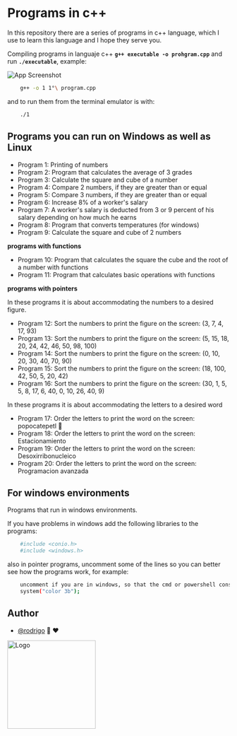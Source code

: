 # Programs in c++

In this repository there are a series of programs in c++ language, which I use to learn this language and I hope they serve you.

Compiling programs in languaje c++ **`g++ executable -o prohgram.cpp`** and run **`./executable`**, example:

![App Screenshot](https://github.com/shapzo/Programs-in-c/blob/main/Screenshot/Program%20in%20c++.png?raw=true)

```bash
    g++ -o 1 1°\ program.cpp
```
and to run them from the terminal emulator is with:
```bash
    ./1
```

## Programs you can run on Windows as well as Linux

- Program 1: Printing of numbers
- Program 2: Program that calculates the average of 3 grades
- Program 3: Calculate the square and cube of a number
- Program 4: Compare 2 numbers, if they are greater than or equal
- Program 5: Compare 3 numbers, if they are greater than or equal
- Program 6: Increase 8% of a worker's salary
- Program 7: A worker's salary is deducted from 3 or 9 percent of his salary depending on how much he earns
- Program 8: Program that converts temperatures (for windows)
- Program 9: Calculate the square and cube of 2 numbers

**programs with functions**

- Program 10: Program that calculates the square the cube and the root of a number with functions
- Program 11: Program that calculates basic operations with functions

**programs with pointers**

In these programs it is about accommodating the numbers to a desired figure.

- Program 12: Sort the numbers to print the figure on the screen: (3, 7, 4, 17, 93)
- Program 13: Sort the numbers to print the figure on the screen: (5, 15, 18, 20, 24, 42, 46, 50, 98, 100)
- Program 14: Sort the numbers to print the figure on the screen: (0, 10, 20, 30, 40, 70, 90)
- Program 15: Sort the numbers to print the figure on the screen: (18, 100, 42, 50, 5, 20, 42)
- Program 16: Sort the numbers to print the figure on the screen: (30, 1, 5, 5, 8, 17, 6, 40, 0, 10, 26, 40, 9)

In these programs it is about accommodating the letters to a desired word

- Program 17: Order the letters to print the word on the screen: popocatepetl 🌋
- Program 18: Order the letters to print the word on the screen: Estacionamiento 
- Program 19: Order the letters to print the word on the screen: Desoxirribonucleico
- Program 20: Order the letters to print the word on the screen: Programacion avanzada

## For windows environments

Programs that run in windows environments.

If you have problems in windows add the following libraries to the programs:
```bash
    #include <conio.h>
    #include <windows.h>
```
also in pointer programs, uncomment some of the lines so you can better see how the programs work, for example:

```bash 
	uncomment if you are in windows, so that the cmd or powershell console changes color XD
    system("color 3b");
```

## Author

- [@rodrigo](https://github.com/shapzo) 🐾 ♥

<img src="https://avatars.githubusercontent.com/u/85635398?v=4" height="200" alt="Logo">